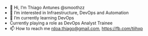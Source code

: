 - 👋 Hi, I’m Thiago Antunes @smoothzz
- 👀 I’m interested in Infraestructure, DevOps and Automation
- 🌱 I’m currently learning DevOps
- Currently playing a role as DevOps Analyst Trainee
- 📫 How to reach me rdoa.thiago@gmail.com, https://fb.com/tiihxp

<!---
smoothzz/smoothzz is a ✨ special ✨ repository because its `README.md` (this file) appears on your GitHub profile.
You can click the Preview link to take a look at your changes.
--->
